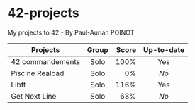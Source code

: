 # 42-projects
My projects to 42 - By Paul-Aurian POINOT

| Projects	| Group	| Score		| Up-to-date|
| ------------- |:-------------:| -----:|:---:|
| 42 commandements	| Solo	| 100%	| Yes	|
| Piscine Reaload	| Solo	| 0%	| *No*	|
| Libft				| Solo	| 116%	| Yes	|
| Get Next Line		| Solo	| 68%	| *No*	|
